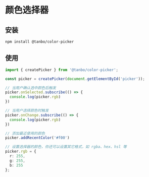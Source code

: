 颜色选择器
===========================================


## 安装
```
npm install @tanbo/color-picker
```

## 使用

```typescript
import { createPicker } from '@tanbo/color-picker';

const picker = createPicker(document.getElementById('picker'));

// 当用户确认选中颜色后触发
picker.onSelected.subscribe(() => {
  console.log(picker.rgb)
})

// 当用户选择颜色时触发
picker.onChange.subscribe(() => {
  console.log(picker.rgb)
})

// 添加最近使用的颜色
picker.addRecentColor('#f00')

// 设置选择器的颜色，你还可以设置其它格式，如 rgba、hex、hsl 等
picker.rgb = {
  r: 255,
  g: 255,
  b: 255
};
```
